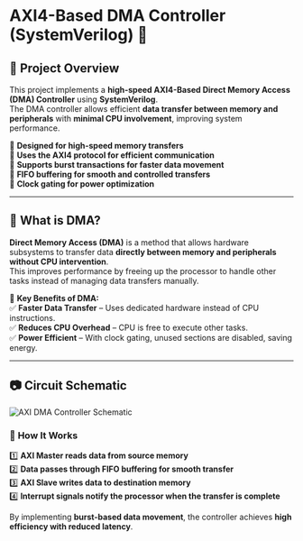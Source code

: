 # AXI4-Based DMA Controller (SystemVerilog) 🚀  

## 📝 Project Overview  
This project implements a **high-speed AXI4-Based Direct Memory Access (DMA) Controller** using **SystemVerilog**.  
The DMA controller allows efficient **data transfer between memory and peripherals** with **minimal CPU involvement**, improving system performance.  

🔹 **Designed for high-speed memory transfers**  
🔹 **Uses the AXI4 protocol for efficient communication**  
🔹 **Supports burst transactions for faster data movement**  
🔹 **FIFO buffering for smooth and controlled transfers**  
🔹 **Clock gating for power optimization**  

---

## 📌 What is DMA?  
**Direct Memory Access (DMA)** is a method that allows hardware subsystems to transfer data **directly between memory and peripherals** **without CPU intervention**.  
This improves performance by freeing up the processor to handle other tasks instead of managing data transfers manually.  

🚀 **Key Benefits of DMA:**  
✅ **Faster Data Transfer** – Uses dedicated hardware instead of CPU instructions.  
✅ **Reduces CPU Overhead** – CPU is free to execute other tasks.  
✅ **Power Efficient** – With clock gating, unused sections are disabled, saving energy.  

---

## 📷 Circuit Schematic  
![AXI DMA Controller Schematic](docs/images/dma_schematic.png)

### 🔹 **How It Works**  
1️⃣ **AXI Master reads data from source memory**  
2️⃣ **Data passes through FIFO buffering for smooth transfer**  
3️⃣ **AXI Slave writes data to destination memory**  
4️⃣ **Interrupt signals notify the processor when the transfer is complete**  

By implementing **burst-based data movement**, the controller achieves **high efficiency with reduced latency**.  
